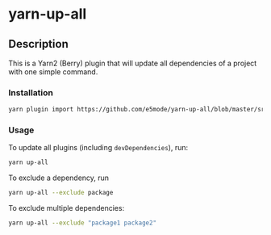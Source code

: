 # yarn-up-all

## Description

This is a Yarn2 (Berry) plugin that will update all dependencies of a project with one simple command.

### Installation

```Bash
yarn plugin import https://github.com/e5mode/yarn-up-all/blob/master/src/index.js
```

### Usage

To update all plugins (including `devDependencies`), run:

```Bash
yarn up-all
```

To exclude a dependency, run
```Bash
yarn up-all --exclude package
```

To exclude multiple dependencies:
```Bash
yarn up-all --exclude "package1 package2"
```
